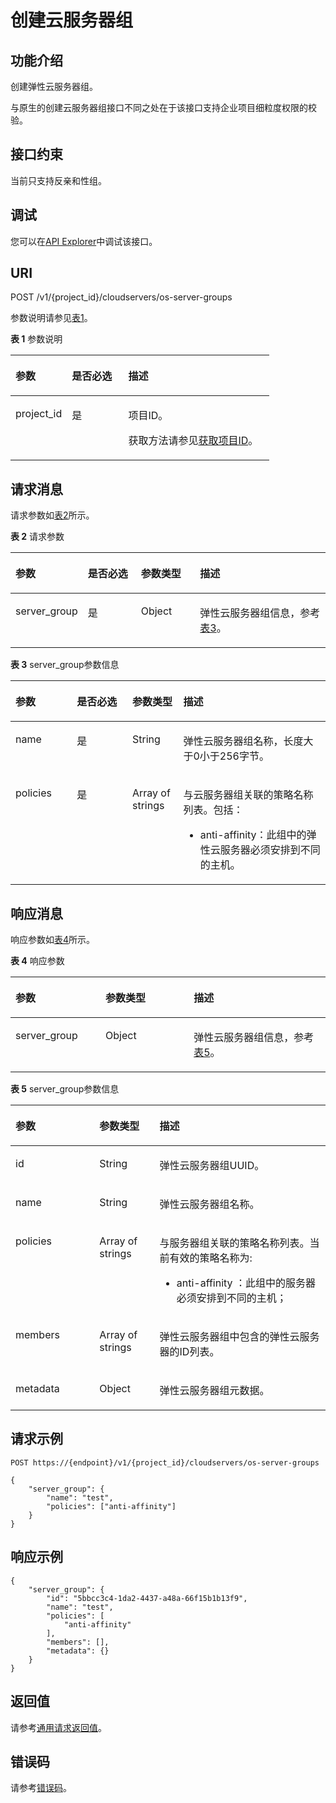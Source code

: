 # 创建云服务器组<a name="ecs_02_1301"></a>

## 功能介绍<a name="zh-cn_topic_0057973153_section31887518"></a>

创建弹性云服务器组。

与原生的创建云服务器组接口不同之处在于该接口支持企业项目细粒度权限的校验。

## 接口约束<a name="zh-cn_topic_0057973153_section32752180"></a>

当前只支持反亲和性组。

## 调试<a name="section926243314015"></a>

您可以在[API Explorer](https://apiexplorer.developer.huaweicloud.com/apiexplorer/doc?product=ECS&api=CreateServerGroup)中调试该接口。

## URI<a name="zh-cn_topic_0057973153_section18552212"></a>

POST /v1/\{project\_id\}/cloudservers/os-server-groups

参数说明请参见[表1](#table11729101619308)。

**表 1**  参数说明

<a name="table11729101619308"></a>
<table><thead align="left"><tr id="row5730191683014"><th class="cellrowborder" valign="top" width="21.772177217721772%" id="mcps1.2.4.1.1"><p id="p1565162413016"><a name="p1565162413016"></a><a name="p1565162413016"></a>参数</p>
</th>
<th class="cellrowborder" valign="top" width="21.752175217521753%" id="mcps1.2.4.1.2"><p id="p1365122443018"><a name="p1365122443018"></a><a name="p1365122443018"></a>是否必选</p>
</th>
<th class="cellrowborder" valign="top" width="56.47564756475647%" id="mcps1.2.4.1.3"><p id="p76542423019"><a name="p76542423019"></a><a name="p76542423019"></a>描述</p>
</th>
</tr>
</thead>
<tbody><tr id="row137308168304"><td class="cellrowborder" valign="top" width="21.772177217721772%" headers="mcps1.2.4.1.1 "><p id="p17659242302"><a name="p17659242302"></a><a name="p17659242302"></a>project_id</p>
</td>
<td class="cellrowborder" valign="top" width="21.752175217521753%" headers="mcps1.2.4.1.2 "><p id="p19651224183012"><a name="p19651224183012"></a><a name="p19651224183012"></a>是</p>
</td>
<td class="cellrowborder" valign="top" width="56.47564756475647%" headers="mcps1.2.4.1.3 "><p id="p365142413012"><a name="p365142413012"></a><a name="p365142413012"></a>项目ID。</p>
<p id="p166514247301"><a name="p166514247301"></a><a name="p166514247301"></a>获取方法请参见<a href="获取项目ID.md">获取项目ID</a>。</p>
</td>
</tr>
</tbody>
</table>

## 请求消息<a name="zh-cn_topic_0057973153_section35680930"></a>

请求参数如[表2](#table146581144163019)所示。

**表 2**  请求参数

<a name="table146581144163019"></a>
<table><thead align="left"><tr id="row116581744133015"><th class="cellrowborder" valign="top" width="19.34%" id="mcps1.2.5.1.1"><p id="p414920477304"><a name="p414920477304"></a><a name="p414920477304"></a>参数</p>
</th>
<th class="cellrowborder" valign="top" width="17.630000000000003%" id="mcps1.2.5.1.2"><p id="p91492047173011"><a name="p91492047173011"></a><a name="p91492047173011"></a>是否必选</p>
</th>
<th class="cellrowborder" valign="top" width="19.220000000000002%" id="mcps1.2.5.1.3"><p id="p16149647123011"><a name="p16149647123011"></a><a name="p16149647123011"></a>参数类型</p>
</th>
<th class="cellrowborder" valign="top" width="43.81%" id="mcps1.2.5.1.4"><p id="p20150547123015"><a name="p20150547123015"></a><a name="p20150547123015"></a>描述</p>
</th>
</tr>
</thead>
<tbody><tr id="row4658144483012"><td class="cellrowborder" valign="top" width="19.34%" headers="mcps1.2.5.1.1 "><p id="p51501047133016"><a name="p51501047133016"></a><a name="p51501047133016"></a>server_group</p>
</td>
<td class="cellrowborder" valign="top" width="17.630000000000003%" headers="mcps1.2.5.1.2 "><p id="p1215044719301"><a name="p1215044719301"></a><a name="p1215044719301"></a>是</p>
</td>
<td class="cellrowborder" valign="top" width="19.220000000000002%" headers="mcps1.2.5.1.3 "><p id="p151502479305"><a name="p151502479305"></a><a name="p151502479305"></a>Object</p>
</td>
<td class="cellrowborder" valign="top" width="43.81%" headers="mcps1.2.5.1.4 "><p id="p101502047113016"><a name="p101502047113016"></a><a name="p101502047113016"></a>弹性云服务器组信息，参考<a href="#zh-cn_topic_0057973153_table19917766">表3</a>。</p>
</td>
</tr>
</tbody>
</table>

**表 3**  server\_group参数信息

<a name="zh-cn_topic_0057973153_table19917766"></a>
<table><thead align="left"><tr id="zh-cn_topic_0057973153_row59878934"><th class="cellrowborder" valign="top" width="19.518048195180484%" id="mcps1.2.5.1.1"><p id="p115851920182615"><a name="p115851920182615"></a><a name="p115851920182615"></a>参数</p>
</th>
<th class="cellrowborder" valign="top" width="17.578242175782425%" id="mcps1.2.5.1.2"><p id="p184120288567"><a name="p184120288567"></a><a name="p184120288567"></a>是否必选</p>
</th>
<th class="cellrowborder" valign="top" width="16.178382161783823%" id="mcps1.2.5.1.3"><p id="p1560210202260"><a name="p1560210202260"></a><a name="p1560210202260"></a>参数类型</p>
</th>
<th class="cellrowborder" valign="top" width="46.72532746725327%" id="mcps1.2.5.1.4"><p id="p10602192016264"><a name="p10602192016264"></a><a name="p10602192016264"></a>描述</p>
</th>
</tr>
</thead>
<tbody><tr id="zh-cn_topic_0057973153_row28765213"><td class="cellrowborder" valign="top" width="19.518048195180484%" headers="mcps1.2.5.1.1 "><p id="zh-cn_topic_0057973153_p48280896"><a name="zh-cn_topic_0057973153_p48280896"></a><a name="zh-cn_topic_0057973153_p48280896"></a>name</p>
</td>
<td class="cellrowborder" valign="top" width="17.578242175782425%" headers="mcps1.2.5.1.2 "><p id="p13412228125618"><a name="p13412228125618"></a><a name="p13412228125618"></a>是</p>
</td>
<td class="cellrowborder" valign="top" width="16.178382161783823%" headers="mcps1.2.5.1.3 "><p id="zh-cn_topic_0057973153_p18438475"><a name="zh-cn_topic_0057973153_p18438475"></a><a name="zh-cn_topic_0057973153_p18438475"></a>String</p>
</td>
<td class="cellrowborder" valign="top" width="46.72532746725327%" headers="mcps1.2.5.1.4 "><p id="zh-cn_topic_0057973153_p44665147"><a name="zh-cn_topic_0057973153_p44665147"></a><a name="zh-cn_topic_0057973153_p44665147"></a>弹性云服务器组名称，长度大于0小于256字节。</p>
</td>
</tr>
<tr id="zh-cn_topic_0057973153_row66442010"><td class="cellrowborder" valign="top" width="19.518048195180484%" headers="mcps1.2.5.1.1 "><p id="zh-cn_topic_0057973153_p13093750"><a name="zh-cn_topic_0057973153_p13093750"></a><a name="zh-cn_topic_0057973153_p13093750"></a>policies</p>
</td>
<td class="cellrowborder" valign="top" width="17.578242175782425%" headers="mcps1.2.5.1.2 "><p id="p4412122855620"><a name="p4412122855620"></a><a name="p4412122855620"></a>是</p>
</td>
<td class="cellrowborder" valign="top" width="16.178382161783823%" headers="mcps1.2.5.1.3 "><p id="zh-cn_topic_0057973153_p53960863"><a name="zh-cn_topic_0057973153_p53960863"></a><a name="zh-cn_topic_0057973153_p53960863"></a>Array of strings</p>
</td>
<td class="cellrowborder" valign="top" width="46.72532746725327%" headers="mcps1.2.5.1.4 "><p id="zh-cn_topic_0057973153_p173471532155519"><a name="zh-cn_topic_0057973153_p173471532155519"></a><a name="zh-cn_topic_0057973153_p173471532155519"></a>与云服务器组关联的策略名称列表。包括：</p>
<a name="zh-cn_topic_0057973153_ul1237514118527"></a><a name="zh-cn_topic_0057973153_ul1237514118527"></a><ul id="zh-cn_topic_0057973153_ul1237514118527"><li>anti-affinity：此组中的弹性云服务器必须安排到不同的主机。</li></ul>
</td>
</tr>
</tbody>
</table>

## 响应消息<a name="zh-cn_topic_0057973153_section52692922"></a>

响应参数如[表4](#table776421293115)所示。

**表 4**  响应参数

<a name="table776421293115"></a>
<table><thead align="left"><tr id="row97641012183116"><th class="cellrowborder" valign="top" width="28.582858285828582%" id="mcps1.2.4.1.1"><p id="p15446119183116"><a name="p15446119183116"></a><a name="p15446119183116"></a>参数</p>
</th>
<th class="cellrowborder" valign="top" width="27.992799279927993%" id="mcps1.2.4.1.2"><p id="p124468198315"><a name="p124468198315"></a><a name="p124468198315"></a>参数类型</p>
</th>
<th class="cellrowborder" valign="top" width="43.42434243424342%" id="mcps1.2.4.1.3"><p id="p44461019163116"><a name="p44461019163116"></a><a name="p44461019163116"></a>描述</p>
</th>
</tr>
</thead>
<tbody><tr id="row176481273118"><td class="cellrowborder" valign="top" width="28.582858285828582%" headers="mcps1.2.4.1.1 "><p id="p114461719163116"><a name="p114461719163116"></a><a name="p114461719163116"></a>server_group</p>
</td>
<td class="cellrowborder" valign="top" width="27.992799279927993%" headers="mcps1.2.4.1.2 "><p id="p7446171917312"><a name="p7446171917312"></a><a name="p7446171917312"></a>Object</p>
</td>
<td class="cellrowborder" valign="top" width="43.42434243424342%" headers="mcps1.2.4.1.3 "><p id="p164462196319"><a name="p164462196319"></a><a name="p164462196319"></a>弹性云服务器组信息，参考<a href="#zh-cn_topic_0057973153_table7944126">表5</a>。</p>
</td>
</tr>
</tbody>
</table>

**表 5**  server\_group参数信息

<a name="zh-cn_topic_0057973153_table7944126"></a>
<table><thead align="left"><tr id="zh-cn_topic_0057973153_row9238701"><th class="cellrowborder" valign="top" width="26.657334266573347%" id="mcps1.2.4.1.1"><p id="p177470268263"><a name="p177470268263"></a><a name="p177470268263"></a>参数</p>
</th>
<th class="cellrowborder" valign="top" width="19.08809119088091%" id="mcps1.2.4.1.2"><p id="p167471026112613"><a name="p167471026112613"></a><a name="p167471026112613"></a>参数类型</p>
</th>
<th class="cellrowborder" valign="top" width="54.25457454254574%" id="mcps1.2.4.1.3"><p id="p67471426112617"><a name="p67471426112617"></a><a name="p67471426112617"></a>描述</p>
</th>
</tr>
</thead>
<tbody><tr id="zh-cn_topic_0057973153_row60872190"><td class="cellrowborder" valign="top" width="26.657334266573347%" headers="mcps1.2.4.1.1 "><p id="zh-cn_topic_0057973153_p31700356"><a name="zh-cn_topic_0057973153_p31700356"></a><a name="zh-cn_topic_0057973153_p31700356"></a>id</p>
</td>
<td class="cellrowborder" valign="top" width="19.08809119088091%" headers="mcps1.2.4.1.2 "><p id="zh-cn_topic_0057973153_p17592014"><a name="zh-cn_topic_0057973153_p17592014"></a><a name="zh-cn_topic_0057973153_p17592014"></a>String</p>
</td>
<td class="cellrowborder" valign="top" width="54.25457454254574%" headers="mcps1.2.4.1.3 "><p id="zh-cn_topic_0057973153_p61068496"><a name="zh-cn_topic_0057973153_p61068496"></a><a name="zh-cn_topic_0057973153_p61068496"></a>弹性云服务器组UUID。</p>
</td>
</tr>
<tr id="zh-cn_topic_0057973153_row12745552"><td class="cellrowborder" valign="top" width="26.657334266573347%" headers="mcps1.2.4.1.1 "><p id="zh-cn_topic_0057973153_p25756821"><a name="zh-cn_topic_0057973153_p25756821"></a><a name="zh-cn_topic_0057973153_p25756821"></a>name</p>
</td>
<td class="cellrowborder" valign="top" width="19.08809119088091%" headers="mcps1.2.4.1.2 "><p id="zh-cn_topic_0057973153_p5927779"><a name="zh-cn_topic_0057973153_p5927779"></a><a name="zh-cn_topic_0057973153_p5927779"></a>String</p>
</td>
<td class="cellrowborder" valign="top" width="54.25457454254574%" headers="mcps1.2.4.1.3 "><p id="zh-cn_topic_0057973153_p36126903"><a name="zh-cn_topic_0057973153_p36126903"></a><a name="zh-cn_topic_0057973153_p36126903"></a>弹性云服务器组名称。</p>
</td>
</tr>
<tr id="zh-cn_topic_0057973153_row56706675"><td class="cellrowborder" valign="top" width="26.657334266573347%" headers="mcps1.2.4.1.1 "><p id="zh-cn_topic_0057973153_p29837953"><a name="zh-cn_topic_0057973153_p29837953"></a><a name="zh-cn_topic_0057973153_p29837953"></a>policies</p>
</td>
<td class="cellrowborder" valign="top" width="19.08809119088091%" headers="mcps1.2.4.1.2 "><p id="zh-cn_topic_0057973153_p955132"><a name="zh-cn_topic_0057973153_p955132"></a><a name="zh-cn_topic_0057973153_p955132"></a>Array of strings</p>
</td>
<td class="cellrowborder" valign="top" width="54.25457454254574%" headers="mcps1.2.4.1.3 "><p id="zh-cn_topic_0057973153_p18801115810585"><a name="zh-cn_topic_0057973153_p18801115810585"></a><a name="zh-cn_topic_0057973153_p18801115810585"></a>与服务器组关联的策略名称列表。当前有效的策略名称为:</p>
<a name="ul546717262079"></a><a name="ul546717262079"></a><ul id="ul546717262079"><li>anti-affinity ：此组中的服务器必须安排到不同的主机；</li></ul>
</td>
</tr>
<tr id="zh-cn_topic_0057973153_row28154895"><td class="cellrowborder" valign="top" width="26.657334266573347%" headers="mcps1.2.4.1.1 "><p id="zh-cn_topic_0057973153_p65953984"><a name="zh-cn_topic_0057973153_p65953984"></a><a name="zh-cn_topic_0057973153_p65953984"></a>members</p>
</td>
<td class="cellrowborder" valign="top" width="19.08809119088091%" headers="mcps1.2.4.1.2 "><p id="zh-cn_topic_0057973153_p40672482"><a name="zh-cn_topic_0057973153_p40672482"></a><a name="zh-cn_topic_0057973153_p40672482"></a>Array of strings</p>
</td>
<td class="cellrowborder" valign="top" width="54.25457454254574%" headers="mcps1.2.4.1.3 "><p id="zh-cn_topic_0057973153_p27313303"><a name="zh-cn_topic_0057973153_p27313303"></a><a name="zh-cn_topic_0057973153_p27313303"></a>弹性云服务器组中包含的弹性云服务器的ID列表。</p>
</td>
</tr>
<tr id="zh-cn_topic_0057973153_row44493140"><td class="cellrowborder" valign="top" width="26.657334266573347%" headers="mcps1.2.4.1.1 "><p id="zh-cn_topic_0057973153_p47174611"><a name="zh-cn_topic_0057973153_p47174611"></a><a name="zh-cn_topic_0057973153_p47174611"></a>metadata</p>
</td>
<td class="cellrowborder" valign="top" width="19.08809119088091%" headers="mcps1.2.4.1.2 "><p id="zh-cn_topic_0057973153_p63047142"><a name="zh-cn_topic_0057973153_p63047142"></a><a name="zh-cn_topic_0057973153_p63047142"></a>Object</p>
</td>
<td class="cellrowborder" valign="top" width="54.25457454254574%" headers="mcps1.2.4.1.3 "><p id="zh-cn_topic_0057973153_p60373738"><a name="zh-cn_topic_0057973153_p60373738"></a><a name="zh-cn_topic_0057973153_p60373738"></a>弹性云服务器组元数据。</p>
</td>
</tr>
</tbody>
</table>

## 请求示例<a name="zh-cn_topic_0057973153_section4474257"></a>

```
POST https://{endpoint}/v1/{project_id}/cloudservers/os-server-groups
```

```
{
    "server_group": {
        "name": "test",
        "policies": ["anti-affinity"]
    }
}
```

## 响应示例<a name="section1090114347313"></a>

```
{
    "server_group": {
        "id": "5bbcc3c4-1da2-4437-a48a-66f15b1b13f9",
        "name": "test",
        "policies": [
            "anti-affinity"
        ],
        "members": [],
        "metadata": {}
    }
}
```

## 返回值<a name="zh-cn_topic_0057973153_section17661930132114"></a>

请参考[通用请求返回值](通用请求返回值.md)。

## 错误码<a name="section85821649202813"></a>

请参考[错误码](错误码.md)。

